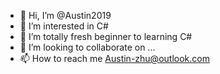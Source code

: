 - 👋 Hi, I’m @Austin2019
- 👀 I’m interested in C#
- 🌱 I’m totally fresh beginner to learning C#
- 💞️ I’m looking to collaborate on ...
- 📫 How to reach me Austin-zhu@outlook.com

<!---
Austin2019/Austin2019 is a ✨ special ✨ repository because its `README.md` (this file) appears on your GitHub profile.
You can click the Preview link to take a look at your changes.
--->
